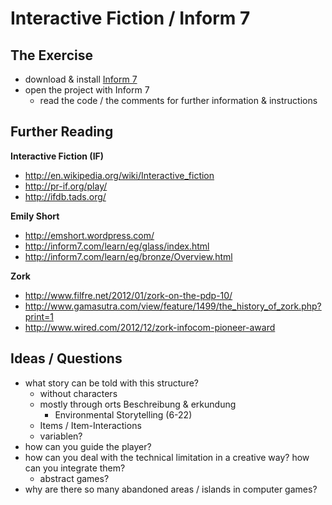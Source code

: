# Interactive Fiction / Inform 7

## The Exercise

- download & install [Inform 7](http://inform7.com/download/)
- open the project with Inform 7
  - read the code / the comments for further information & instructions

## Further Reading

**Interactive Fiction (IF)**

- http://en.wikipedia.org/wiki/Interactive_fiction
- http://pr-if.org/play/
- http://ifdb.tads.org/


**Emily Short**

- http://emshort.wordpress.com/
- http://inform7.com/learn/eg/glass/index.html
- http://inform7.com/learn/eg/bronze/Overview.html
**Zork**
- http://www.filfre.net/2012/01/zork-on-the-pdp-10/- http://www.gamasutra.com/view/feature/1499/the_history_of_zork.php?print=1- http://www.wired.com/2012/12/zork-infocom-pioneer-award
## Ideas / Questions- what story can be told with this structure?
	- without characters
	- mostly through orts Beschreibung & erkundung
		- Environmental Storytelling (6-22)
	- Items / Item-Interactions
	- variablen?
- how can you guide the player?
- how can you deal with the technical limitation in a creative way? how can you integrate them?
	- abstract games?
- why are there so many abandoned areas / islands in computer games?